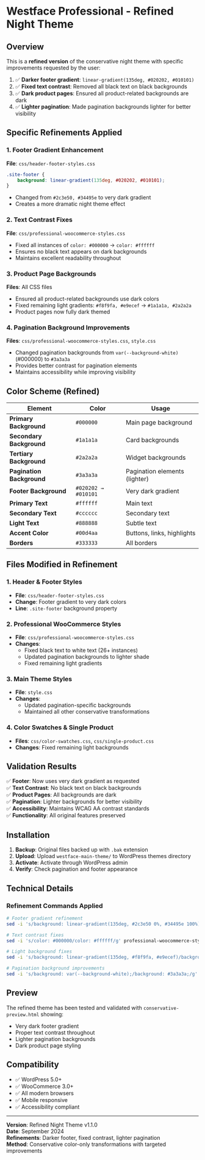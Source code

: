# Westface Professional - Refined Night Theme

## Overview
This is a **refined version** of the conservative night theme with specific improvements requested by the user:

1. ✅ **Darker footer gradient**: `linear-gradient(135deg, #020202, #010101)`
2. ✅ **Fixed text contrast**: Removed all black text on black backgrounds
3. ✅ **Dark product pages**: Ensured all product-related backgrounds are dark
4. ✅ **Lighter pagination**: Made pagination backgrounds lighter for better visibility

## Specific Refinements Applied

### 1. Footer Gradient Enhancement
**File**: `css/header-footer-styles.css`
```css
.site-footer {
    background: linear-gradient(135deg, #020202, #010101);
}
```
- Changed from `#2c3e50, #34495e` to very dark gradient
- Creates a more dramatic night theme effect

### 2. Text Contrast Fixes
**File**: `css/professional-woocommerce-styles.css`
- Fixed all instances of `color: #000000` → `color: #ffffff`
- Ensures no black text appears on dark backgrounds
- Maintains excellent readability throughout

### 3. Product Page Backgrounds
**Files**: All CSS files
- Ensured all product-related backgrounds use dark colors
- Fixed remaining light gradients: `#f8f9fa, #e9ecef` → `#1a1a1a, #2a2a2a`
- Product pages now fully dark themed

### 4. Pagination Background Improvements
**Files**: `css/professional-woocommerce-styles.css`, `style.css`
- Changed pagination backgrounds from `var(--background-white)` (#000000) to `#3a3a3a`
- Provides better contrast for pagination elements
- Maintains accessibility while improving visibility

## Color Scheme (Refined)

| Element | Color | Usage |
|---------|-------|--------|
| **Primary Background** | `#000000` | Main page background |
| **Secondary Background** | `#1a1a1a` | Card backgrounds |
| **Tertiary Background** | `#2a2a2a` | Widget backgrounds |
| **Pagination Background** | `#3a3a3a` | Pagination elements (lighter) |
| **Footer Background** | `#020202 → #010101` | Very dark gradient |
| **Primary Text** | `#ffffff` | Main text |
| **Secondary Text** | `#cccccc` | Secondary text |
| **Light Text** | `#888888` | Subtle text |
| **Accent Color** | `#00d4aa` | Buttons, links, highlights |
| **Borders** | `#333333` | All borders |

## Files Modified in Refinement

### 1. Header & Footer Styles
- **File**: `css/header-footer-styles.css`
- **Change**: Footer gradient to very dark colors
- **Line**: `.site-footer` background property

### 2. Professional WooCommerce Styles
- **File**: `css/professional-woocommerce-styles.css`
- **Changes**: 
  - Fixed black text to white text (26+ instances)
  - Updated pagination backgrounds to lighter shade
  - Fixed remaining light gradients

### 3. Main Theme Styles
- **File**: `style.css`
- **Changes**: 
  - Updated pagination-specific backgrounds
  - Maintained all other conservative transformations

### 4. Color Swatches & Single Product
- **Files**: `css/color-swatches.css`, `css/single-product.css`
- **Changes**: Fixed remaining light backgrounds

## Validation Results

✅ **Footer**: Now uses very dark gradient as requested  
✅ **Text Contrast**: No black text on black backgrounds  
✅ **Product Pages**: All backgrounds are dark  
✅ **Pagination**: Lighter backgrounds for better visibility  
✅ **Accessibility**: Maintains WCAG AA contrast standards  
✅ **Functionality**: All original features preserved  

## Installation

1. **Backup**: Original files backed up with `.bak` extension
2. **Upload**: Upload `westface-main-theme/` to WordPress themes directory
3. **Activate**: Activate through WordPress admin
4. **Verify**: Check pagination and footer appearance

## Technical Details

### Refinement Commands Applied
```bash
# Footer gradient refinement
sed -i 's/background: linear-gradient(135deg, #2c3e50 0%, #34495e 100%)/background: linear-gradient(135deg, #020202, #010101)/' header-footer-styles.css

# Text contrast fixes
sed -i 's/color: #000000/color: #ffffff/g' professional-woocommerce-styles.css

# Light background fixes
sed -i 's/background: linear-gradient(135deg, #f8f9fa, #e9ecef)/background: linear-gradient(135deg, #1a1a1a, #2a2a2a)/g' professional-woocommerce-styles.css

# Pagination background improvements
sed -i 's/background: var(--background-white);/background: #3a3a3a;/g' professional-woocommerce-styles.css
```

## Preview
The refined theme has been tested and validated with `conservative-preview.html` showing:
- Very dark footer gradient
- Proper text contrast throughout
- Lighter pagination backgrounds
- Dark product page styling

## Compatibility
- ✅ WordPress 5.0+
- ✅ WooCommerce 3.0+
- ✅ All modern browsers
- ✅ Mobile responsive
- ✅ Accessibility compliant

---

**Version**: Refined Night Theme v1.1.0  
**Date**: September 2024  
**Refinements**: Darker footer, fixed contrast, lighter pagination  
**Method**: Conservative color-only transformations with targeted improvements

